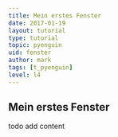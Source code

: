 ```yaml
---
title: Mein erstes Fenster
date: 2017-01-19
layout: tutorial
type: tutorial
topic: pyenguin
uid: fenster
author: mark
tags: [t_pyenguin]
level: l4
---
```


## Mein erstes Fenster

todo add content